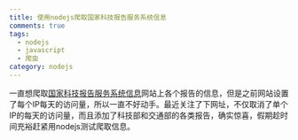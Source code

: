 ```yaml
---
title: 使用nodejs爬取国家科技报告服务系统信息
comments: true
tags: 
  - nodejs
  - javascript
  - 爬虫
category: nodejs
---
```


一直想爬取<a href="https://www.nstrs.cn/" target="_blank">国家科技报告服务系统信息</a>网站上各个报告的信息，但是之前网站设置了每个IP每天的访问量，所以一直不好动手。最近关注了下网址，不仅取消了单个IP的每天的访问量，而且添加了科技部和交通部的各类报告，确实惊喜，假期趁时间充裕赶紧用nodejs测试爬取信息。

